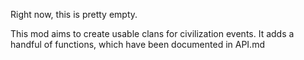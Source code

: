 Right now, this is pretty empty.

This mod aims to create usable clans for civilization events. It adds a handful of functions, which have been documented in API.md
